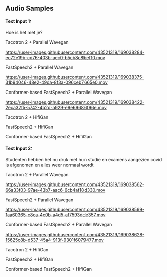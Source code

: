 ## Audio Samples

#### Text Input 1:
Hoe is het met je?

Tacotron 2 + Parallel Wavegan


https://user-images.githubusercontent.com/43521319/169038284-ec72e19b-cd76-403b-aec0-b5cb8c8bef10.mov




FastSpeech2 + Parallel Wavegan




https://user-images.githubusercontent.com/43521319/169038375-31b94046-48e2-49da-8f3a-096ceb7665e0.mov


Conformer-based FastSpeech2 + Parallel Wavegan


https://user-images.githubusercontent.com/43521319/169038422-2eca32f5-5742-4b2d-a929-e9e69686f96e.mov




Tacotron 2 + HifiGan

FastSpeech2 + HifiGan

Conformer-based FastSpeech2 + HifiGan



#### Text Input 2: 
Studenten hebben het nu druk met hun studie en examens aangezien covid is afgenomen en alles weer normaal wordt

Tacotron 2 + Parallel Wavegan



https://user-images.githubusercontent.com/43521319/169038562-66a33f03-97ae-43b7-aac6-6cb4af18d330.mov



FastSpeech2 + Parallel Wavegan



https://user-images.githubusercontent.com/43521319/169038599-1aa60365-c8ca-4c0b-a4d5-af7593dde357.mov



Conformer-based FastSpeech2 + Parallel Wavegan




https://user-images.githubusercontent.com/43521319/169038628-15625c8b-d537-45a4-913f-9301f6079477.mov


Tacotron 2 + HifiGan

FastSpeech2 + HifiGan

Conformer-based FastSpeech2 + HifiGan
